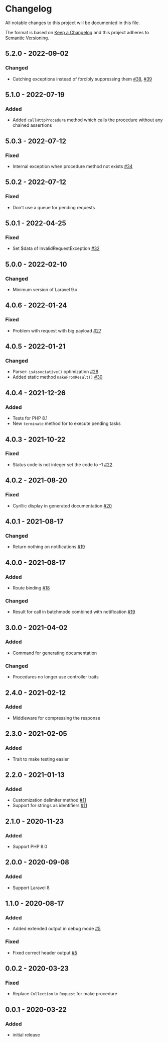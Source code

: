 # Changelog

All notable changes to this project will be documented in this file.

The format is based on [Keep a Changelog](http://keepachangelog.com/en/1.0.0/)
and this project adheres to [Semantic Versioning](http://semver.org/spec/v2.0.0.html).

## 5.2.0 - 2022-09-02

### Changed

- Catching exceptions instead of forcibly suppressing them [#38](https://github.com/sajya/server/issues/38), [#39](https://github.com/sajya/server/issues/39)

## 5.1.0 - 2022-07-19

### Added

- Added `callHttpProcedure` method which calls the procedure without any chained assertions

## 5.0.3 - 2022-07-12

### Fixed

- Internal exception when procedure method not exists [#34](https://github.com/sajya/server/issues/34)

## 5.0.2 - 2022-07-12

### Fixed

- Don't use a queue for pending requests

## 5.0.1 - 2022-04-25

### Fixed

- Set $data of InvalidRequestException [#32](https://github.com/sajya/server/issues/32)

## 5.0.0 - 2022-02-10

### Changed

- Minimum version of Laravel 9.x

## 4.0.6 - 2022-01-24

### Fixed

- Problem with request with big payload [#27](https://github.com/sajya/server/issues/27)

## 4.0.5 - 2022-01-21

### Changed

- Parser: `isAssociative()` optimization [#28](https://github.com/sajya/server/pull/28)
- Added static method `makeFromResult()` [#30](https://github.com/sajya/server/pull/30)

## 4.0.4 - 2021-12-26

### Added

- Tests for PHP 8.1
- New `terminate` method for to execute pending tasks

## 4.0.3 - 2021-10-22

### Fixed

- Status code is not integer set the code to -1 [#22](https://github.com/sajya/server/pull/22)

## 4.0.2 - 2021-08-20

### Fixed

- Cyrillic display in generated documentation [#20](https://github.com/sajya/server/issues/20)

## 4.0.1 - 2021-08-17

### Changed

- Return nothing on notifications [#19](https://github.com/sajya/server/issues/19)

## 4.0.0 - 2021-08-17

### Added

- Route binding [#18](https://github.com/sajya/server/pull/18)

### Changed

- Result for call in batchmode combined with notification [#19](https://github.com/sajya/server/issues/19)

## 3.0.0 - 2021-04-02

### Added

- Command for generating documentation

### Changed

- Procedures no longer use controller traits

## 2.4.0 - 2021-02-12

### Added

- Middleware for compressing the response

## 2.3.0 - 2021-02-05

### Added

- Trait to make testing easier

## 2.2.0 - 2021-01-13

### Added

- Customization delimiter method [#11](https://github.com/sajya/server/issues/11)
- Support for strings as identifiers [#11](https://github.com/sajya/server/issues/11)

## 2.1.0 - 2020-11-23

### Added
- Support PHP 8.0

## 2.0.0 - 2020-09-08

### Added
- Support Laravel 8

## 1.1.0 - 2020-08-17

### Added
- Added extended output in debug mode [#5](https://github.com/sajya/server/pull/5)

### Fixed
- Fixed correct header output [#5](https://github.com/sajya/server/pull/5)

## 0.0.2 - 2020-03-23

### Fixed
- Replace `Collection` to `Request` for make procedure


## 0.0.1 - 2020-03-22

### Added
- initial release
